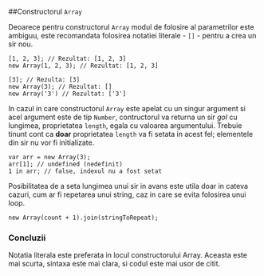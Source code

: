 ##Constructorul `Array`

Deoarece pentru constructorul `Array`  modul de folosire al parametrilor este ambiguu,
este recomandata folosirea notatiei literale - `[]` - pentru a crea un sir nou.

    
    [1, 2, 3]; // Rezultat: [1, 2, 3]
    new Array(1, 2, 3); // Rezultat: [1, 2, 3]

    [3]; // Rezulta: [3]
    new Array(3); // Rezultat: []
    new Array('3') // Rezultat: ['3']

In cazul in care constructorul `Array` este apelat cu un singur argument
si acel argument este de tip `Number`, contructorul va returna un sir *gol*
cu lungimea, proprietatea `length`, egala cu valoarea argumentului. Trebuie tinunt cont ca
**doar** proprietatea `length` va fi setata in acest fel; elementele din sir nu vor fi initializate.
 
    
    var arr = new Array(3);
    arr[1]; // undefined (nedefinit)
    1 in arr; // false, indexul nu a fost setat


Posibilitatea de a seta lungimea unui sir in avans este utila doar in cateva
cazuri, cum ar fi repetarea unui string, caz in care se evita folosirea unui loop.
  
    new Array(count + 1).join(stringToRepeat);

### Concluzii

Notatia literala este preferata in locul constructorului Array. Aceasta este mai scurta, sintaxa este mai clara,
si codul este mai usor de citit.